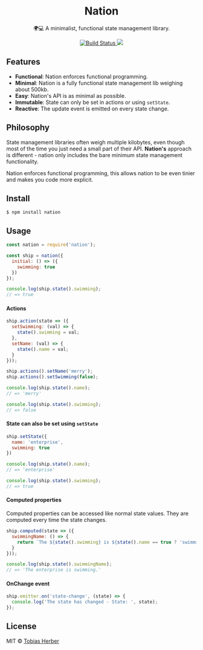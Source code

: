 <h1 align="center">Nation</h1>

<p align="center">🌍💻 A minimalist, functional state management library.</p>

<p align="center">
  <a href="https://travis-ci.org/herber/nation">
    <img src="https://travis-ci.org/herber/nation.svg?branch=master" alt="Build Status">
  </a>

  <a href="https://codecov.io/gh/herber/nation">
    <img src="https://codecov.io/gh/herber/nation/branch/master/graph/badge.svg" />
  </a>
</p>

## Features

 - __Functional__: Nation enforces functional programming.
 - __Minimal__: Nation is a fully functional state management lib weighing about 500kb.
 - __Easy__: Nation's API is as minimal as possible.
 - __Immutable__: State can only be set in actions or using `setState`.
 - __Reactive__: The update event is emitted on every state change.

## Philosophy

State management libraries often weigh multiple kilobytes, even though most of the time you just need a small part of their API. __Nation's__ approach is different - nation only includes the bare minimum state management functionality.

Nation enforces functional programming, this allows nation to be even tinier and makes you code more explicit.

## Install

```
$ npm install nation
```

## Usage

```js
const nation = require('nation');

const ship = nation({
  initial: () => ({
    swimming: true
  })
});

console.log(ship.state().swimming);
// => true
```

#### Actions

```js
ship.action(state => ({
  setSwimming: (val) => {
    state().swimming = val;
  },
  setName: (val) => {
    state().name = val;
  }
}));

ship.actions().setName('merry');
ship.actions().setSwimming(false);

console.log(ship.state().name);
// => 'merry'

console.log(ship.state().swimming);
// => false
```

#### State can also be set using `setState`

```js
ship.setState({
  name: 'enterprise',
  swimming: true
})

console.log(ship.state().name);
// => 'enterprise'

console.log(ship.state().swimming);
// => true
```

#### Computed properties

Computed properties can be accessed like normal state values. They are computed every time the state changes.

```js
ship.computed(state => ({
  swimmingName: () => {
    return `The ${state().swimming} is ${state().name == true ? 'swimming' : 'not swimming'}.`;
  }
}));

console.log(ship.state().swimmingName);
// => 'The enterprise is swimming.'
```

#### OnChange event

```js
ship.emitter.on('state-change', (state) => {
  console.log('The state has changed - State: ', state);
});
```

## License

MIT © [Tobias Herber](http://tobihrbr.com)
